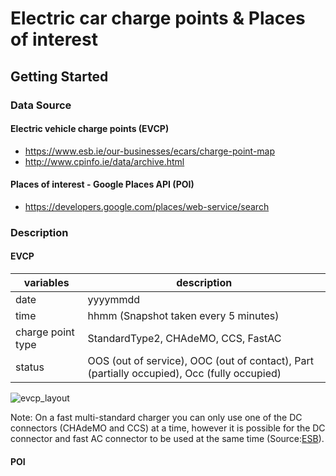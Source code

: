 # Electric car charge points & Places of interest

## Getting Started

### Data Source

#### Electric vehicle charge points (EVCP)
* https://www.esb.ie/our-businesses/ecars/charge-point-map
* http://www.cpinfo.ie/data/archive.html

#### Places of interest - Google Places API (POI)
* https://developers.google.com/places/web-service/search

### Description

#### EVCP

| variables         | description                                                                                 |
|-------------------|---------------------------------------------------------------------------------------------|
| date              | yyyymmdd                                                                                    |
| time              | hhmm (Snapshot taken every 5 minutes)                                                       |
| charge point type | StandardType2, CHAdeMO, CCS, FastAC                                                         |
| status            | OOS (out of service), OOC (out of contact), Part (partially occupied), Occ (fully occupied) |


![evcp_layout](https://raw.githubusercontent.com/prrvdrs/evcp-poi/master/figures/EVCP_Layout.PNG)


Note: On a fast multi-standard charger you can only use one of the DC connectors (CHAdeMO and CCS) at a time, however it is possible for the DC connector and fast AC connector to be used at the same time (Source:[ESB](https://www.esb.ie/our-businesses/ecars/how-to-charge-your-ecar)).


#### POI

